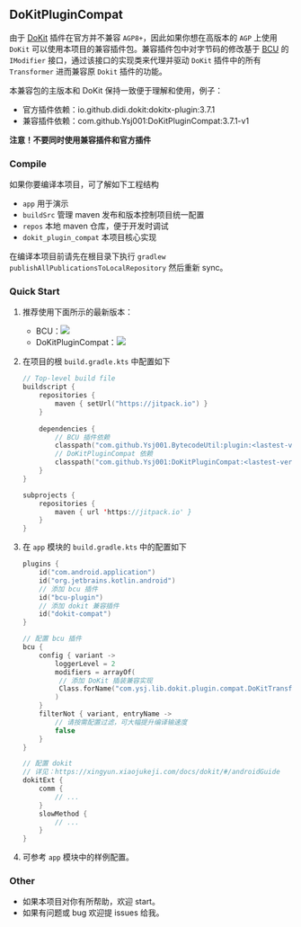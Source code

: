 ## DoKitPluginCompat

由于 [DoKit](https://github.com/didi/DoKit) 插件在官方并不兼容 `AGP8+`，因此如果你想在高版本的 `AGP` 上使用 `DoKit` 可以使用本项目的兼容插件包。兼容插件包中对字节码的修改基于 [BCU](https://github.com/Ysj001/BytecodeUtil) 的 `IModifier` 接口，通过该接口的实现类来代理并驱动 `DoKit` 插件中的所有 `Transformer` 进而兼容原 `Dokit` 插件的功能。

本兼容包的主版本和 DoKit 保持一致便于理解和使用，例子：

- 官方插件依赖：io.github.didi.dokit:dokitx-plugin:3.7.1
- 兼容插件依赖：com.github.Ysj001:DoKitPluginCompat:3.7.1-v1

**注意！不要同时使用兼容插件和官方插件**



### Compile

如果你要编译本项目，可了解如下工程结构

- `app` 用于演示
- `buildSrc` 管理 maven 发布和版本控制项目统一配置
- `repos` 本地 maven 仓库，便于开发时调试
- `dokit_plugin_compat` 本项目核心实现

在编译本项目前请先在根目录下执行 `gradlew publishAllPublicationsToLocalRepository` 然后重新 sync。



### Quick Start

1. 推荐使用下面所示的最新版本：

   - BCU：[![](https://jitpack.io/v/Ysj001/BytecodeUtil.svg)](https://jitpack.io/#Ysj001/BytecodeUtil)
   - DoKitPluginCompat：[![](https://jitpack.io/v/Ysj001/DoKitPluginCompat.svg)](https://jitpack.io/#Ysj001/DoKitPluginCompat)

2. 在项目的根 `build.gradle.kts` 中配置如下

   ```kotlin
   // Top-level build file
   buildscript {
       repositories {
           maven { setUrl("https://jitpack.io") }
       }
       
       dependencies {
           // BCU 插件依赖
           classpath("com.github.Ysj001.BytecodeUtil:plugin:<lastest-version>")
           // DoKitPluginCompat 依赖
           classpath("com.github.Ysj001:DoKitPluginCompat:<lastest-version>")
       }
   }
   
   subprojects {
       repositories {
           maven { url 'https://jitpack.io' }
       }
   }
   ```

3. 在 `app` 模块的 `build.gradle.kts` 中的配置如下

   ```kotlin
   plugins {
       id("com.android.application")
       id("org.jetbrains.kotlin.android")
       // 添加 bcu 插件
       id("bcu-plugin")
       // 添加 dokit 兼容插件
       id("dokit-compat")
   }
   
   // 配置 bcu 插件
   bcu {
       config { variant ->
           loggerLevel = 2
           modifiers = arrayOf(
           	// 添加 DoKit 插装兼容实现
           	Class.forName("com.ysj.lib.dokit.plugin.compat.DoKitTransformCompat"),
           )
       }
       filterNot { variant, entryName ->
           // 请按需配置过滤，可大幅提升编译输速度
           false
       }
   }
   
   // 配置 dokit
   // 详见：https://xingyun.xiaojukeji.com/docs/dokit/#/androidGuide
   dokitExt {
       comm {
           // ...
       }
       slowMethod {
           // ...
       }
   }
   
   ```
   
4. 可参考 `app` 模块中的样例配置。



### Other

- 如果本项目对你有所帮助，欢迎 start。
- 如果有问题或 bug 欢迎提 issues 给我。
